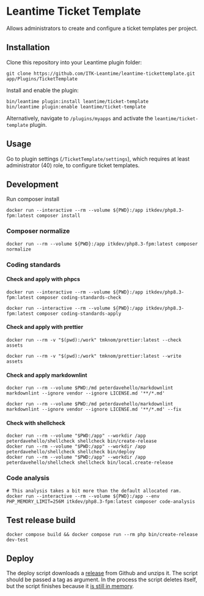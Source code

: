# Leantime Ticket Template

Allows administrators to create and configure a ticket templates per project.

## Installation

Clone this repository into your Leantime plugin folder:

``` shell
git clone https://github.com/ITK-Leantime/leantime-tickettemplate.git app/Plugins/TicketTemplate
```

Install and enable the plugin:

``` shell
bin/leantime plugin:install leantime/ticket-template
bin/leantime plugin:enable leantime/ticket-template
```

Alternatively, navigate to `/plugins/myapps` and activate the `leantime/ticket-template` plugin.

## Usage

Go to plugin settings (`/TicketTemplate/settings`), which requires at least administrator (40) role, to configure ticket
templates.

## Development

Run composer install

```shell name=development-install
docker run --interactive --rm --volume ${PWD}:/app itkdev/php8.3-fpm:latest composer install
```

### Composer normalize

```shell name=composer-normalize
docker run --rm --volume ${PWD}:/app itkdev/php8.3-fpm:latest composer normalize
```

### Coding standards

#### Check and apply with phpcs

```shell name=check-coding-standards
docker run --interactive --rm --volume ${PWD}:/app itkdev/php8.3-fpm:latest composer coding-standards-check
```

```shell name=apply-coding-standards
docker run --interactive --rm --volume ${PWD}:/app itkdev/php8.3-fpm:latest composer coding-standards-apply
```

#### Check and apply with prettier

```shell name=prettier-check
docker run --rm -v "$(pwd):/work" tmknom/prettier:latest --check assets
```

```shell name=prettier-apply
docker run --rm -v "$(pwd):/work" tmknom/prettier:latest --write assets
```

#### Check and apply markdownlint

```shell name=markdown-check
docker run --rm --volume $PWD:/md peterdavehello/markdownlint markdownlint --ignore vendor --ignore LICENSE.md '**/*.md'
```

```shell name=markdown-apply
docker run --rm --volume $PWD:/md peterdavehello/markdownlint markdownlint --ignore vendor --ignore LICENSE.md '**/*.md' --fix
```

#### Check with shellcheck

```shell name=shell-check
docker run --rm --volume "$PWD:/app" --workdir /app peterdavehello/shellcheck shellcheck bin/create-release
docker run --rm --volume "$PWD:/app" --workdir /app peterdavehello/shellcheck shellcheck bin/deploy
docker run --rm --volume "$PWD:/app" --workdir /app peterdavehello/shellcheck shellcheck bin/local.create-release
```

### Code analysis

```shell name=code-analysis
# This analysis takes a bit more than the default allocated ram.
docker run --interactive --rm --volume ${PWD}:/app --env PHP_MEMORY_LIMIT=256M itkdev/php8.3-fpm:latest composer code-analysis
```

## Test release build

```shell name=test-create-release
docker compose build && docker compose run --rm php bin/create-release dev-test
```

## Deploy

The deploy script downloads a [release](https://github.com/ITK-Leantime/leantime-tickettemplate/releases) from Github
and unzips it. The script should be passed a tag as argument. In the process the script deletes itself, but the script
finishes because it [is still in memory](https://linux.die.net/man/3/unlink).
